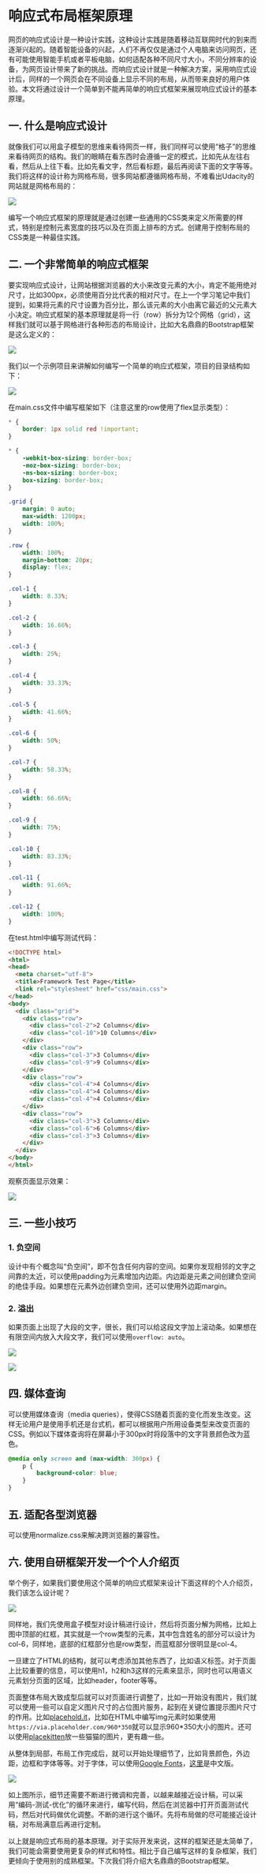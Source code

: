# 响应式布局框架原理

网页的响应式设计是一种设计实践，这种设计实践是随着移动互联网时代的到来而逐渐兴起的。随着智能设备的兴起，人们不再仅仅是通过个人电脑来访问网页，还有可能使用智能手机或者平板电脑，如何适配各种不同尺寸大小，不同分辨率的设备，为网页设计带来了新的挑战。而响应式设计就是一种解决方案，采用响应式设计后，同样的一个网页会在不同设备上显示不同的布局，从而带来良好的用户体验。本文将通过设计一个简单到不能再简单的响应式框架来展现响应式设计的基本原理。

## 一. 什么是响应式设计

就像我们可以用盒子模型的思维来看待网页一样，我们同样可以使用“格子”的思维来看待网页的结构。我们的眼睛在看东西时会遵循一定的模式，比如先从左往右看，然后从上往下看。比如先看文字，然后看标题，最后再阅读下面的文字等等。我们将这样的设计称为网格布局，很多网站都遵循网格布局，不难看出Udacity的网站就是网格布局的：

![](./udacity.png)

编写一个响应式框架的原理就是通过创建一些通用的CSS类来定义所需要的样式，特别是控制元素宽度的技巧以及在页面上排布的方式。创建用于控制布局的CSS类是一种最佳实践。

## 二. 一个非常简单的响应式框架

要实现响应式设计，让网站根据浏览器的大小来改变元素的大小，肯定不能用绝对尺寸，比如300px，必须使用百分比代表的相对尺寸。在上一个学习笔记中我们提到，如果将元素的尺寸设置为百分比，那么该元素的大小由离它最近的父元素大小决定。响应式框架的基本原理就是将一行（row）拆分为12个网格（grid），这样我们就可以基于网格进行各种形态的布局设计，比如大名鼎鼎的Bootstrap框架是这么定义的：

![](./grid.png)

我们以一个示例项目来讲解如何编写一个简单的响应式框架，项目的目录结构如下：

![](./test.png)

在main.css文件中编写框架如下（注意这里的row使用了flex显示类型）：

```css
* {
    border: 1px solid red !important;
}

* {
    -webkit-box-sizing: border-box;
    -moz-box-sizing: border-box;
    -ms-box-sizing: border-box;
    box-sizing: border-box;
}

.grid {
    margin: 0 auto;
    max-width: 1200px;
    width: 100%;
}

.row {
    width: 100%;
    margin-bottom: 20px;
    display: flex;
}

.col-1 {
    width: 8.33%;
}

.col-2 {
    width: 16.66%;
}

.col-3 {
    width: 25%;
}

.col-4 {
    width: 33.33%;
}

.col-5 {
    width: 41.66%;
}

.col-6 {
    width: 50%;
}

.col-7 {
    width: 58.33%;
}

.col-8 {
    width: 66.66%;
}

.col-9 {
    width: 75%;
}

.col-10 {
    width: 83.33%;
}

.col-11 {
    width: 91.66%;
}

.col-12 {
    width: 100%;
}
```

在test.html中编写测试代码：

```html
<!DOCTYPE html>
<html>
<head>
  <meta charset="utf-8">
  <title>Framework Test Page</title>
  <link rel="stylesheet" href="css/main.css">
</head>
<body>
  <div class="grid">
    <div class="row">
      <div class="col-2">2 Columns</div>
      <div class="col-10">10 Columns</div>
    </div>
    <div class="row">
      <div class="col-3">3 Columns</div>
      <div class="col-9">9 Columns</div>
    </div>
    <div class="row">
      <div class="col-4">4 Columns</div>
      <div class="col-4">4 Columns</div>
      <div class="col-4">4 Columns</div>
    </div>
    <div class="row">
      <div class="col-3">3 Columns</div>
      <div class="col-6">6 Columns</div>
      <div class="col-3">3 Columns</div>
    </div>
  </div>
</body>
</html>
```

观察页面显示效果：

![](./page.png)

## 三. 一些小技巧

### 1. 负空间

设计中有个概念叫“负空间”，即不包含任何内容的空间。如果你发现相邻的文字之间靠的太近，可以使用padding为元素增加内边距。内边距是元素之间创建负空间的绝佳手段。如果想在元素外边创建负空间，还可以使用外边距margin。

### 2. 溢出

如果页面上出现了大段的文字，很长，我们可以给这段文字加上滚动条。如果想在有限空间内放入大段文字，我们可以使用`overflow: auto`。

![](./overflow.png)

![](./auto.png)

## 四. 媒体查询

可以使用媒体查询（media queries），使得CSS随着页面的变化而发生改变。这样无论用户是使用手机还是台式机，都可以根据用户所用设备类型来改变页面的CSS。例如以下媒体查询将在屏幕小于300px时将段落中的文字背景颜色改为蓝色。

```css
@media only screen and (max-width: 300px) {
    p {
        background-color: blue;
    }
}
```

## 五. 适配各型浏览器

可以使用normalize.css来解决跨浏览器的兼容性。

## 六. 使用自研框架开发一个个人介绍页

举个例子，如果我们要使用这个简单的响应式框架来设计下面这样的个人介绍页，我们该怎么设计呢？

![](./portfolio.png)

同样地，我们先使用盒子模型对设计稿进行设计，然后将页面分解为网格，比如上图中顶部的红框，其实就是一个row类型的元素，其中包含姓名的部分可以设计为col-6，同样地，底部的红框部分也是row类型，而蓝框部分很明显是col-4。

一旦建立了HTML的结构，就可以考虑添加其他东西了，比如语义标签。对于页面上比较重要的信息，可以使用h1，h2和h3这样的元素来显示，同时也可以用语义元素划分页面的区域，比如header，footer等等。

页面整体布局大致成型后就可以对页面进行调整了，比如一开始没有图片，我们就可以使用一些可以自定义图片尺寸的占位图片服务，起到在关键位置提示图片尺寸的作用。比如[placehold.it](https://placeholder.com/)，比如在HTML中编写img元素时如果使用`https://via.placeholder.com/960*350`就可以显示960*350大小的图片。还可以使用[placekitten](https://placekitten.com/)放一些猫猫的图片，更有趣一些。

从整体到局部，布局工作完成后，就可以开始处理细节了，比如背景颜色，外边距，边框和字体等等。对于字体，可以使用[Google Fonts](https://fonts.google.com/)，[这里](http://www.googlefonts.cn/)是中文版。

![](./tune.png)

如上图所示，细节还需要不断进行微调和完善，以越来越接近设计稿，可以采用“编码-测试-优化”的循环来进行，编写代码，然后在浏览器中打开页面测试代码，然后对代码做优化调整。不断的进行这个循环。先将布局做的尽可能接近设计稿，对布局满意后再进行定制。

以上就是响应式布局的基本原理。对于实际开发来说，这样的框架还是太简单了，我们可能会需要使用更复杂的样式和特性。相比于自己编写这样的复杂框架，我们更倾向于使用别的成熟框架。下次我们将介绍大名鼎鼎的Bootstrap框架。